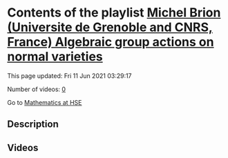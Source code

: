 # Contents of the playlist [Michel Brion (Universite de Grenoble and CNRS, France)  Algebraic group actions on normal varieties](https://www.youtube.com/playlist?list=PLq3E5oubNNoAMQ2W9wEWNc6OHs-3ehpIm)

This page updated: Fri 11 Jun 2021 03:29:17

Number of videos: [0](#videos)

Go to [Mathematics at HSE](../README.md)

## Description



## Videos

